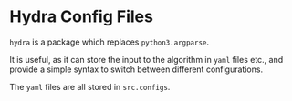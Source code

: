 # Hydra Config Files

`hydra` is a package which replaces `python3.argparse`.

It is useful, as it can store the input to the algorithm in `yaml` files etc., 
and provide a simple syntax to switch between different configurations.

The `yaml` files are all stored in `src.configs`.
